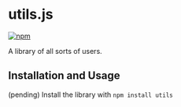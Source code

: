 # utils.js

[![npm](https://img.shields.io/npm/v/npm-auto-version.svg?maxAge=2592000)](https://www.npmjs.com/package/npm-auto-version)

A library of all sorts of users.

## Installation and Usage

(pending) Install the library with `npm install utils`